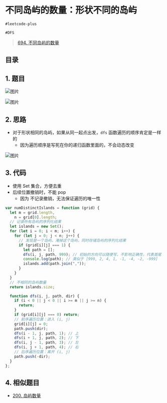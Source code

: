 
# 不同岛屿的数量：形状不同的岛屿

`#leetcode-plus` 

`#DFS` 

> [694. 不同岛屿的数量](https://leetcode.cn/problems/number-of-distinct-islands/)
> 


## 目录
<!-- toc -->
 ## 1. 题目 

![图片](https://832-1310531898.cos.ap-beijing.myqcloud.com/999.%20Obsidian@832/files/20250115.png)

![图片](https://832-1310531898.cos.ap-beijing.myqcloud.com/999.%20Obsidian@832/files/20250115-1.png)

## 2. 思路

- 对于形状相同的岛屿，如果从同一起点出发，`dfs` 函数遍历的顺序肯定是一样的
	- 因为遍历顺序是写死在你的递归函数里面的，不会动态改变

![图片](https://832-1310531898.cos.ap-beijing.myqcloud.com/999.%20Obsidian@832/files/20250115-2.png)

## 3. 代码

- 使用 Set 集合，方便去重
- 后续位置撤销时，不能 pop
	- 因为 不记录撤销，无法保证遍历的唯一性

```javascript
var numDistinctIslands = function (grid) {
  let m = grid.length,
    n = grid[0].length;
  // 记录所有岛屿的序列化结果
  let islands = new Set();
  for (let i = 0; i < m; i++) {
    for (let j = 0; j < n; j++) {
      // 发现是一个岛屿，淹掉这个岛屿，同时存储岛屿的序列化结果
      if (grid[i][j] === 1) {
        let path = [];
        dfs(i, j, path, 999); // 初始的方向可以随便写，不影响正确性，代表首尾
        console.log(path); // 类似于 [999, 2, 4, 1, -1, -4, -2, -999]
        islands.add(path.join(","));
      }
    }
  }
  // 不相同的岛屿数量
  return islands.size;

  function dfs(i, j, path, dir) {
    if (i < 0 || j < 0 || i >= m || j >= n) {
      return;
    }
    if (grid[i][j] === 0) return;
    // 前序遍历位置：进入 (i, j)
    grid[i][j] = 0;
    path.push(dir);
    dfs(i - 1, j, path, 1); // 上
    dfs(i + 1, j, path, 2); // 下
    dfs(i, j - 1, path, 3); // 左
    dfs(i, j + 1, path, 4); // 右
    // 后序遍历位置：离开 (i, j)
    path.push(-dir);
  }
};

```

## 4. 相似题目

- [200. 岛屿数量](/post/0ml61ay1o5.html)